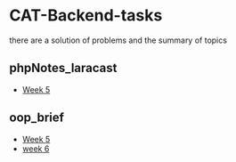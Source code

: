# CAT-Backend-tasks
there are a solution of problems and the summary of topics 
## phpNotes_laracast
* [Week 5](https://github.com/AmiraDeef/CAT-Backend-tasks/tree/main/php_prac/Laracast/week5)

## oop_brief
* [Week 5](https://github.com/AmiraDeef/CAT-Backend-tasks/tree/main/php_prac/oopphp/Week-0)
* [week 6](https://github.com/AmiraDeef/CAT-Backend-tasks/tree/main/php_prac/oopphp/Week-6)

